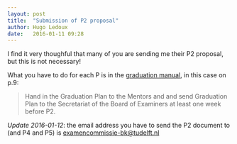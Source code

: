 ```yaml
---
layout: post
title:  "Submission of P2 proposal"
author: Hugo Ledoux
date:   2016-01-11 09:28
---
```


I find it very thoughful that many of you are sending me their P2 proposal, but this is not necessary!

What you have to do for each P is in the [graduation manual](http://studenten.tudelft.nl/fileadmin/Files/studentenportal/os/BKspecifiek/Graduation_Manual_Geomatics_2015-2016.pdf), in this case on p.9:

> Hand in the Graduation Plan to the Mentors and and send Graduation Plan to the Secretariat of the Board of Examiners at least one week before P2.

*Update 2016-01-12*: the email address you have to send the P2 document to (and P4 and P5) is [examencommissie-bk@tudelft.nl](mailto:examencommissie-bk@tudelft.nl)


